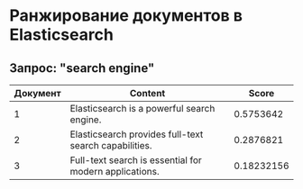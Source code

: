 # Ранжирование документов в Elasticsearch

## Запрос: "search engine"

| Документ | Content                                                  | Score     |
|----------|----------------------------------------------------------|-----------|
| 1        | Elasticsearch is a powerful search engine.               | 0.5753642 |
| 2        | Elasticsearch provides full-text search capabilities.   | 0.2876821 |
| 3        | Full-text search is essential for modern applications.   | 0.18232156|
